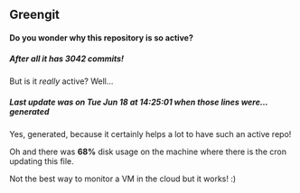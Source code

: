 ## Greengit

#### Do you wonder why this repository is so active?

##### After all it has 3042 commits!

But is it *really* active? Well...

##### Last update was on Tue Jun 18 at 14:25:01 when those lines were... generated

Yes, generated, because it certainly helps a lot to have such an active repo!

Oh and there was **68%** disk usage on the machine
where there is the cron updating this file.

Not the best way to monitor a VM in the cloud but it works! :)

